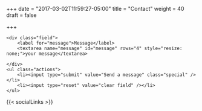 +++
date = "2017-03-02T11:59:27-05:00"
title = "Contact"
weight = 40
draft = false

+++

<form method="post"  ENCTYPE="text/plain" action="mailto:spokorski@gmail.com">

	<div class="field">
		<label for="message">Message</label>
		<textarea name="message" id="message" rows="4" style="resize: none;">your message</textarea>

	</div>
	<ul class="actions">
		<li><input type="submit" value="Send a message" class="special" /></li>
		<li><input type="reset" value="clear field" /></li>
	</ul>


</form>

{{< socialLinks >}}
